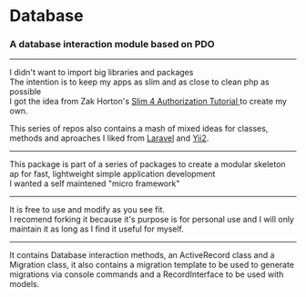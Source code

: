 # Database

### A database interaction module based on PDO

---

I didn't want to import big libraries and packages<br/>
The intention is to keep my apps as slim and as close to clean php as possible<br/>
I got the idea from Zak Horton's [Slim 4 Authorization Tutorial ](https://github.com/zhorton34/authorize-slim-4) to create my own.<br/>

This series of repos also contains a mash of mixed ideas for classes, methods and aproaches I liked from [Laravel](https://github.com/laravel) and [Yii2](https://github.com/yiisoft).<br/>

---

This package is part of a series of packages to create a modular skeleton ap for fast, lightweight simple application development<br/>
I wanted a self maintened "micro framework"<br/>

---

It is free to use and modify as you see fit.<br/>
I recomend forking it because it's purpose is for personal use and I will only maintain it as long as I find it useful for myself.

---

It contains Database interaction methods, an ActiveRecord class and a Migration class, it also contains a migration template to be used to generate migrations via console commands and a RecordInterface to be used with models.
